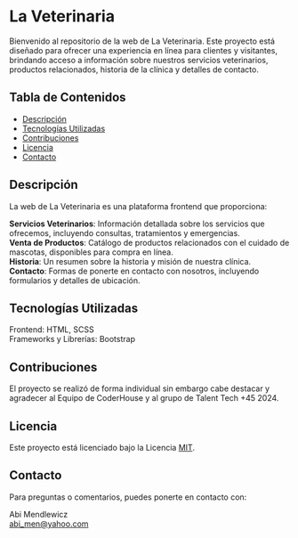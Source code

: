 # La Veterinaria

Bienvenido al repositorio de la web de La Veterinaria. Este proyecto está diseñado para ofrecer una experiencia en línea para clientes y visitantes, brindando acceso a información sobre nuestros servicios veterinarios, productos relacionados, historia de la clínica y detalles de contacto.

## Tabla de Contenidos

- [Descripción](#descripción)
- [Tecnologías Utilizadas](#tecnologías-utilizadas)
- [Contribuciones](#contribuciones)
- [Licencia](#licencia)
- [Contacto](#contacto)


## Descripción

La web de La Veterinaria es una plataforma frontend que proporciona:

**Servicios Veterinarios**: Información detallada sobre los servicios que ofrecemos, incluyendo consultas, tratamientos y emergencias.<br>
**Venta de Productos**: Catálogo de productos relacionados con el cuidado de mascotas, disponibles para compra en línea.<br>
**Historia**: Un resumen sobre la historia y misión de nuestra clínica.<br>
**Contacto**: Formas de ponerte en contacto con nosotros, incluyendo formularios y detalles de ubicación.


## Tecnologías Utilizadas

Frontend: HTML, SCSS<br>
Frameworks y Librerías: Bootstrap


## Contribuciones

El proyecto se realizó de forma individual sin embargo cabe destacar y agradecer al Equipo de CoderHouse y al grupo de Talent Tech +45 2024.


## Licencia

Este proyecto está licenciado bajo la Licencia [MIT](https://opensource.org/license/mit).


## Contacto

Para preguntas o comentarios, puedes ponerte en contacto con:

Abi Mendlewicz<br>
abi_men@yahoo.com
